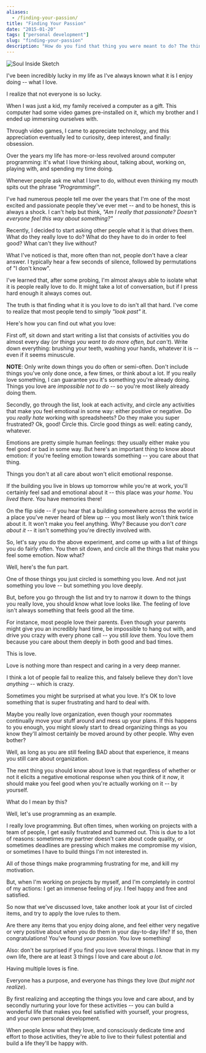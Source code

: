 ```yaml
---
aliases:
  - /finding-your-passion/
title: "Finding Your Passion"
date: "2015-01-20"
tags: ["personal development"]
slug: "finding-your-passion"
description: "How do you find that thing you were meant to do? The thing that you love spending your time on?  Your passion?"
---
```



![Soul Inside Sketch][]

I've been incredibly lucky in my life as I've always known what it is I enjoy
doing -- what I love.

I realize that not everyone is so lucky.

When I was just a kid, my family received a computer as a gift.  This computer
had some video games pre-installed on it, which my brother and I ended up
immersing ourselves with.

Through video games, I came to appreciate technology, and this appreciation
eventually led to curiosity, deep interest, and finally: obsession.

Over the years my life has more-or-less revolved around computer programming:
it's what I love thinking about, talking about, working on, playing with, and
spending my time doing.

Whenever people ask me what I love to do, without even thinking my mouth spits
out the phrase *"Programming!"*.

I've had numerous people tell me over the years that I'm one of the most excited
and passionate people they've ever met -- and to be honest, this is always a
shock.  I can't help but think, *"Am I really that passionate?  Doesn't everyone
feel this way about something?"*

Recently, I decided to start asking other people what it is that drives them.
What do they really love to do?  What do they have to do in order to feel good?
What can't they live without?

What I've noticed is that, more often than not, people don't have a clear
answer.  I typically hear a few seconds of silence, followed by permutations of
"I don't know".

I've learned that, after some probing, I'm almost always able to isolate what it
is people really love to do.  It might take a lot of conversation, but if I
press hard enough it always comes out.

The truth is that finding what it is you love to do isn't all that hard.  I've
come to realize that most people tend to simply *"look past"* it.

Here's how you can find out what you love:

First off, sit down and start writing a list that consists of activities you do
almost every day (*or things you want to do more often, but can't*).  Write down
everything: brushing your teeth, washing your hands, whatever it is -- even if
it seems minuscule.

**NOTE**: Only write down things you do often or semi-often.  Don't include
things you've only done once, a few times, or think about a lot.  If you really
love something, I can guarantee you it's something you're already doing.  Things
you love are *impossible not to do* -- so you're most likely already doing them.

Secondly, go through the list, look at each activity, and circle any activities
that make you feel emotional in some way: either positive or negative.  Do you
*really hate* working with spreadsheets?  Do they make you super frustrated?
Ok, good!  Circle this.  Circle good things as well: eating candy, whatever.

Emotions are pretty simple human feelings: they usually either make you feel
good or bad in some way.  But here's an important thing to know about emotion:
if you're feeling emotion towards something -- you care about that thing.

Things you don't at all care about won't elicit emotional response.

If the building you live in blows up tomorrow while you're at work, you'll
certainly feel sad and emotional about it -- this place was *your home*.  You
*lived there*.  You have memories there!

On the flip side -- if you hear that a building somewhere across the world in a
place you've never heard of blew up -- you most likely won't think twice about
it.  It won't make you feel anything.  Why?  Because you don't *care about it*
-- it isn't something you're directly involved with.

So, let's say you do the above experiment, and come up with a list of things you
do fairly often.  You then sit down, and circle all the things that make you
feel some emotion.  Now what?

Well, here's the fun part.

One of those things you just circled is something you love.  And not just
something you love -- but something you love deeply.

But, before you go through the list and try to narrow it down to the things you
really love, you should know what love looks like.  The feeling of love isn't
always something that feels good all the time.

For instance, most people love their parents.  Even though your parents might
give you an incredibly hard time, be impossible to hang out with, and drive you
crazy with every phone call -- you still *love* them.  You love them because you
care about them deeply in both good and bad times.

This is love.

Love is nothing more than respect and caring in a very deep manner.

I think a lot of people fail to realize this, and falsely believe they don't
love *anything* -- which is crazy.

Sometimes you might be surprised at what you love.  It's OK to love something
that is super frustrating and hard to deal with.

Maybe you really love organization, even though your roommates continually move
your stuff around and mess up your plans.  If this happens to you enough, you
might slowly start to dread organizing things as you know they'll almost
certainly be moved around by other people.  Why even bother?

Well, as long as you are still feeling BAD about that experience, it means you
still care about organization.

The next thing you should know about love is that regardless of whether or not
it elicits a negative emotional response when you think of it *now*, it should
make you feel good when you're actually working on it -- by yourself.

What do I mean by this?

Well, let's use programming as an example.

I really love programming.  But often times, when working on projects with a
team of people, I get easily frustrated and bummed out.  This is due to a lot of
reasons: sometimes my partner doesn't care about code quality, or sometimes
deadlines are pressing which makes me compromise my vision, or sometimes I have
to build things I'm not interested in.

All of those things make programming frustrating for me, and kill my
motivation.

But, when I'm working on projects by myself, and I'm completely in control of my
actions: I get an immense feeling of joy.  I feel happy and free and satisfied.

So now that we've discussed love, take another look at your list of circled
items, and try to apply the love rules to them.

Are there any items that you enjoy doing alone, and feel either very negative or
very positive about when you do them in your day-to-day life?  If so, then
congratulations!  You've found *your passion*.  You love something!

Also: don't be surprised if you find you love several things.  I know that in my
own life, there are at least 3 things I love and care about *a lot*.

Having multiple loves is fine.

Everyone has a purpose, and everyone has things they love (*but might not
realize*).

By first realizing and accepting the things you love and care about, and by
secondly nurturing your love for these activities -- you can build a wonderful
life that makes you feel satisfied with yourself, your progress, and your own
personal development.

When people know what they love, and consciously dedicate time and effort to
those activities, they're able to live to their fullest potential and build a
life they'll be happy with.


  [Soul Inside Sketch]: /static/images/2015/soul-inside-sketch.jpg "Soul Inside Sketch"
